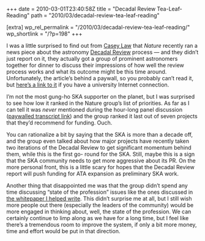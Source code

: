 +++
date = 2010-03-01T23:40:58Z
title = "Decadal Review Tea-Leaf-Reading"
path = "2010/03/decadal-review-tea-leaf-reading"

[extra]
wp_rel_permalink = "/2010/03/decadal-review-tea-leaf-reading/"
wp_shortlink = "/?p=198"
+++

I was a little surprised to find out from
[Casey Law](http://twitter.com/caseyjlaw) that _Nature_ recently ran a news
piece about the astronomy
[Decadal Review](http://sites.nationalacademies.org/bpa/BPA_049810) process —
and they didn’t just report on it, they actually got a group of prominent
astronomers together for dinner to discuss their impressions of how well the
review process works and what its outcome might be this time around.
Unfortunately, the article’s behind a paywall, so you probably can’t read it,
but
[here’s a link to it](http://www.nature.com/news/2010/100217/full/463868a.html)
if you have a university Internet connection.

I’m not the most gung-ho SKA supporter on the planet, but I was surprised to
see how low it ranked in the Nature group’s list of priorities. As far as I
can tell it was _never_ mentioned during the hour-long panel discussion
([paywalled transcript link](http://go.nature.com/ITkwWr)) and the group
ranked it last out of seven projects that they’d recommend for funding. Ouch.

You can rationalize a bit by saying that the SKA is more than a decade off,
and the group even talked about how major projects have recently taken two
iterations of the Decadal Review to get significant momentum behind them,
while this is the first go- round for the SKA. Still, maybe this is a sign
that the SKA community needs to get more aggressive about its PR. On the more
personal front, this is a little scary for hopes that the Decadal Review
report will push funding for ATA expansion as preliminary SKA work.

Another thing that disappointed me was that the group didn’t spend any time
discussing “state of the profession” issues like the ones discussed in
[the whitepaper I helped write](http://arxiv.org/abs/0904.2571). This didn’t
surprise me at all, but I still wish more people out there (especially the
leaders of the community) would be more engaged in thinking about, well, the
state of the profession. We can certainly continue to limp along as we have
for a long time, but I feel like there’s a tremendous room to improve the
system, if only a bit more money, time and effort would be put in that
direction.
